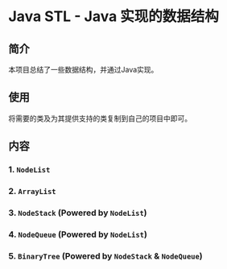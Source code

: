 # Java STL - Java 实现的数据结构

## 简介
本项目总结了一些数据结构，并通过Java实现。
## 使用
将需要的类及为其提供支持的类复制到自己的项目中即可。
## 内容
### 1. `NodeList`
### 2. `ArrayList`
### 3. `NodeStack` (Powered by `NodeList`)
### 4. `NodeQueue`  (Powered by `NodeList`)
### 5. `BinaryTree` (Powered by `NodeStack` & `NodeQueue`)
